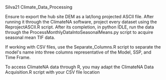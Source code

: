 Silva21 Climate_Data_Processing

Ensure to export the hub site DEM as a lat/long projected ASCII file. After running it through the ClimateNA software, project every dataset using the ReprojectASCII.R script. After its completion, in python IDLE, run the data through the ProcessMonthlyDataIntoSeasonalMeans.py script to acquire seasonal mean TIF data.

If working with CSV files, use the Separate_Columns.R script to separate the model's name into three columns representative of the Model, SSP, and Time Frame. 

To access ClimateNA data through R, you may adapt the ClimateNA Data Acquisition.R script with your CSV file location
